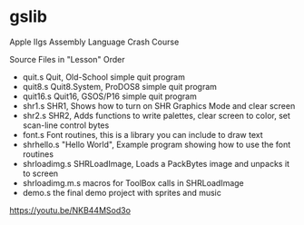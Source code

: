 gslib
=====

Apple IIgs Assembly Language Crash Course


Source Files in "Lesson" Order


* quit.s           Quit, Old-School simple quit program
* quit8.s          Quit8.System, ProDOS8 simple quit program
* quit16.s         Quit16, GSOS/P16 simple quit program
* shr1.s           SHR1, Shows how to turn on SHR Graphics Mode and clear screen
* shr2.s           SHR2, Adds functions to write palettes, clear screen to color, set scan-line control bytes
* font.s           Font routines, this is a library you can include to draw text
* shrhello.s       "Hello World", Example program showing how to use the font routines 
* shrloadimg.s     SHRLoadImage, Loads a PackBytes image and unpacks it to screen
* shrloadimg.m.s   macros for ToolBox calls in SHRLoadImage
* demo.s           the final demo project with sprites and music

https://youtu.be/NKB44MSod3o
